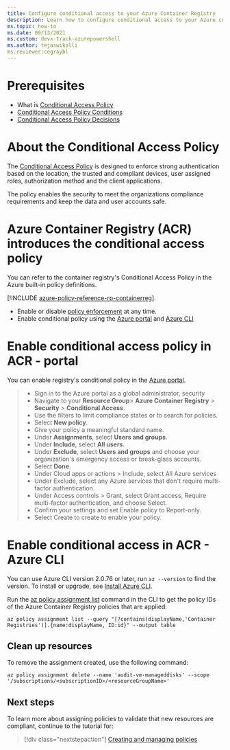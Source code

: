 ```yaml
---
title: Configure conditional access to your Azure Container Registry
description: Learn how to configure conditional access to your Azure container registry by using Azure CLI and Azure Portal.
ms.topic: how-to
ms.date: 09/13/2021
ms.custom: devx-track-azurepowershell
ms.author: tejaswikolli
ms.reviewer:cegraybl 
---
```



# Prerequisites

* What is [Conditional Access Policy](azure/active-directory/conditional-access/overview.md)
* [Conditional Access Policy Conditions](/azure/active-directory/conditional-access/overview#common-signals)
* [Conditional Access Policy Decisions](/azure/active-directory/conditional-access/overview#common-decisions)


# About the Conditional Access Policy

The [Conditional Access Policy](/azure/active-directory/conditional-access/overview.md) is designed to enforce strong authentication based on the location, the trusted and compliant devices, user assigned roles, authorization method and the client applications. 

The policy enables the security to meet the organizations compliance requirements and keep the data and user accounts safe.

# Azure Container Registry (ACR) introduces the conditional access policy

You can refer to the container registry's Conditional Access Policy in the Azure built-in policy definitions.

[!INCLUDE [azure-policy-reference-rp-containerreg](../../includes/policy/reference/byrp/microsoft.containerregistry.md)]. 


*  Enable or disable [policy enforcement](../governance/policy/concepts/assignment-structure.md#enforcement-mode) at any time.
* Enable conditional policy using the [Azure portal](../governance/policy/assign-policy-portal.md) and [Azure CLI](../governance/policy/assign-policy-azurecli.md)

# Enable conditional access policy in ACR - portal

You can enable registry's conditional policy in the [Azure portal](https://portal.azure.com). 

>* Sign in to the Azure portal as a global administrator, security 
>* Navigate to your **Resource Group**> **Azure Container Registry** > **Security** > **Conditional Access**.
>* Use the filters to limit compliance states or to search for policies.
>* Select **New policy**.
>* Give your policy a meaningful standard name. 
>* Under **Assignments**, select **Users and groups**.
>* Under **Include**, select **All users**.
>* Under **Exclude**, select **Users and groups** and choose your organization's emergency access or break-glass accounts.
>* Select **Done**.
>* Under Cloud apps or actions > Include, select All Azure services
>* Under Exclude, select any Azure services that don't require multi-factor authentication.
>* Under Access controls > Grant, select Grant access, Require multi-factor authentication, and choose Select.
>* Confirm your settings and set Enable policy to Report-only.
>* Select Create to create to enable your policy.


# Enable conditional access in ACR - Azure CLI

You can use Azure CLI version 2.0.76 or later, run `az --version` to find the version. To install or upgrade, see [Install Azure CLI](/cli/azure/install-azure-cli).

 Run the [az policy assignment list](/cli/azure/policy/assignment#az-policy-assignment-list) command in the CLI to get the policy IDs of the Azure Container Registry policies that are applied:

```azurecli
az policy assignment list --query "[?contains(displayName,'Container Registries')].{name:displayName, ID:id}" --output table
```


## Clean up resources

To remove the assignment created, use the following command:

```azurecli-interactive
az policy assignment delete --name 'audit-vm-manageddisks' --scope '/subscriptions/<subscriptionID>/<resourceGroupName>'
```


## Next steps

To learn more about assigning policies to validate that new resources are compliant, continue to the
tutorial for:

> [!div class="nextstepaction"]
> [Creating and managing policies](./tutorials/create-and-manage.md)


